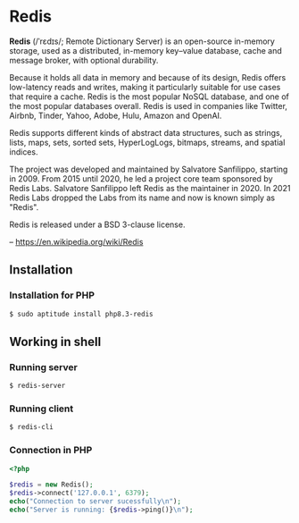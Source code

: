 # Redis

**Redis** (/ˈrɛdɪs/; Remote Dictionary Server) is an open-source in-memory storage, used as a distributed, in-memory key–value database, cache and message broker, with optional durability.

Because it holds all data in memory and because of its design, Redis offers low-latency reads and writes, making it particularly suitable for use cases that require a cache. Redis is the most popular NoSQL database, and one of the most popular databases overall. Redis is used in companies
like Twitter, Airbnb, Tinder, Yahoo, Adobe, Hulu, Amazon and OpenAI.

Redis supports different kinds of abstract data structures, such as strings, lists, maps, sets, sorted sets, HyperLogLogs, bitmaps, streams, and spatial indices.

The project was developed and maintained by Salvatore Sanfilippo, starting in 2009. From 2015 until 2020, he led a project core team sponsored by Redis Labs. Salvatore Sanfilippo left Redis as the maintainer in 2020. In 2021 Redis Labs dropped the Labs from its name and now is known simply as "Redis".

Redis is released under a BSD 3-clause license.

– https://en.wikipedia.org/wiki/Redis


## Installation

### Installation for PHP

```bash
$ sudo aptitude install php8.3-redis
```

## Working in shell

### Running server

```bash
$ redis-server
```

### Running client

```bash
$ redis-cli
```

### Connection in PHP

```php
<?php

$redis = new Redis();
$redis->connect('127.0.0.1', 6379);
echo("Connection to server sucessfully\n");
echo("Server is running: {$redis->ping()}\n");
```
